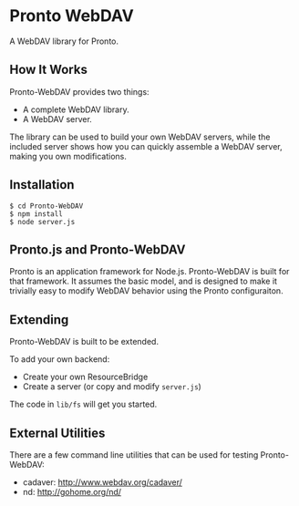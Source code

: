 # Pronto WebDAV

A WebDAV library for Pronto.

## How It Works

Pronto-WebDAV provides two things:

- A complete WebDAV library.
- A WebDAV server.

The library can be used to build your own WebDAV servers, while the
included server shows how you can quickly assemble a WebDAV server,
making you own modifications.

## Installation

~~~
$ cd Pronto-WebDAV
$ npm install
$ node server.js
~~~

## Pronto.js and Pronto-WebDAV

Pronto is an application framework for Node.js. Pronto-WebDAV is built
for that framework. It assumes the basic model, and is designed to make
it trivially easy to modify WebDAV behavior using the Pronto
configuraiton.

## Extending

Pronto-WebDAV is built to be extended.

To add your own backend:

* Create your own ResourceBridge
* Create a server (or copy and modify `server.js`)

The code in `lib/fs` will get you started.

## External Utilities

There are a few command line utilities that can be used for testing
Pronto-WebDAV:

- cadaver: http://www.webdav.org/cadaver/
- nd: http://gohome.org/nd/
